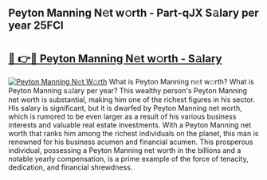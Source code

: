 ## Peyton Manning N𝚎t w𝚘rth - Part-qJX S𝚊lary per year 25FCl

# <h2><a href="http://gc2twz.nevu.top/?p=Peyton+Manning">🔗 👉🔴 Peyton Manning N𝚎t w𝚘rth - S𝚊lary</a></h2>

[![Peyton Manning N𝚎t W𝚘rth](https://i.imgur.com/Oavwk0R.jpeg)](http://gc2twz.nevu.top/?p=Peyton+Manning)
What is Peyton Manning n𝚎t w𝚘rth? What is Peyton Manning s𝚊lary per year?
This wealthy person's Peyton Manning net worth is substantial, making him one of the richest figures in his sector. His salary is significant, but it is dwarfed by Peyton Manning net worth, which is rumored to be even larger as a result of his various business interests and valuable real estate investments. With a Peyton Manning net worth that ranks him among the richest individuals on the planet, this man is renowned for his business acumen and financial acumen. This prosperous individual, possessing a Peyton Manning net worth in the billions and a notable yearly compensation, is a prime example of the force of tenacity, dedication, and financial shrewdness.
